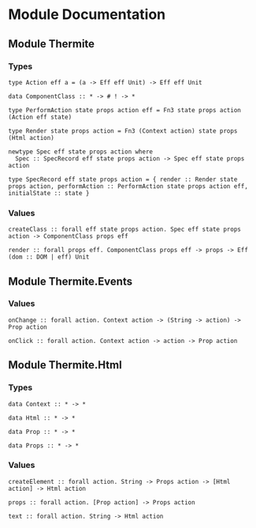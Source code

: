 # Module Documentation

## Module Thermite

### Types

    type Action eff a = (a -> Eff eff Unit) -> Eff eff Unit

    data ComponentClass :: * -> # ! -> *

    type PerformAction state props action eff = Fn3 state props action (Action eff state)

    type Render state props action = Fn3 (Context action) state props (Html action)

    newtype Spec eff state props action where
      Spec :: SpecRecord eff state props action -> Spec eff state props action

    type SpecRecord eff state props action = { render :: Render state props action, performAction :: PerformAction state props action eff, initialState :: state }


### Values

    createClass :: forall eff state props action. Spec eff state props action -> ComponentClass props eff

    render :: forall props eff. ComponentClass props eff -> props -> Eff (dom :: DOM | eff) Unit


## Module Thermite.Events

### Values

    onChange :: forall action. Context action -> (String -> action) -> Prop action

    onClick :: forall action. Context action -> action -> Prop action


## Module Thermite.Html

### Types

    data Context :: * -> *

    data Html :: * -> *

    data Prop :: * -> *

    data Props :: * -> *


### Values

    createElement :: forall action. String -> Props action -> [Html action] -> Html action

    props :: forall action. [Prop action] -> Props action

    text :: forall action. String -> Html action